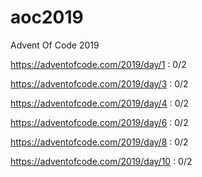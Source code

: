 # aoc2019
Advent Of Code 2019

https://adventofcode.com/2019/day/1 : 0/2

https://adventofcode.com/2019/day/3 : 0/2

https://adventofcode.com/2019/day/4 : 0/2

https://adventofcode.com/2019/day/6 : 0/2

https://adventofcode.com/2019/day/8 : 0/2

https://adventofcode.com/2019/day/10 : 0/2
